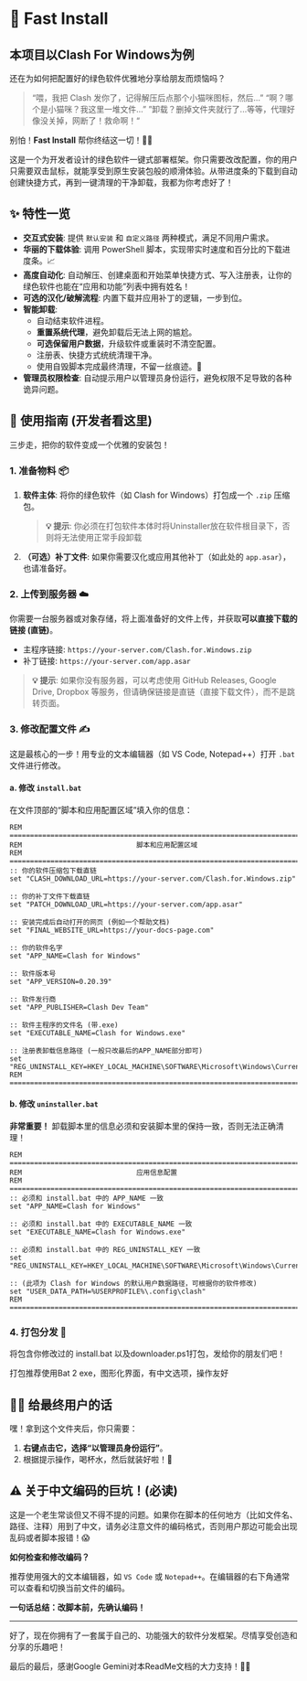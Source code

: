 # 🚀 Fast Install
本项目以Clash For Windows为例
---

还在为如何把配置好的绿色软件优雅地分享给朋友而烦恼吗？

> “喂，我把 Clash 发你了，记得解压后点那个小猫咪图标，然后...”
> “啊？哪个是小猫咪？我这里一堆文件...”
> ”卸载？删掉文件夹就行了...等等，代理好像没关掉，网断了！救命啊！“

别怕！**Fast Install** 帮你终结这一切！🦸‍♂️

这是一个为开发者设计的绿色软件一键式部署框架。你只需要改改配置，你的用户只需要双击鼠标，就能享受到原生安装包般的顺滑体验。从带进度条的下载到自动创建快捷方式，再到一键清理的干净卸载，我都为你考虑好了！

## ✨ 特性一览

*   **交互式安装**: 提供 `默认安装` 和 `自定义路径` 两种模式，满足不同用户需求。
*   **华丽的下载体验**: 调用 PowerShell 脚本，实现带实时速度和百分比的下载进度条。📈
*   **高度自动化**: 自动解压、创建桌面和开始菜单快捷方式、写入注册表，让你的绿色软件也能在“应用和功能”列表中拥有姓名！
*   **可选的汉化/破解流程**: 内置下载并应用补丁的逻辑，一步到位。
*   **智能卸载**:
    *   自动结束软件进程。
    *   **重置系统代理**，避免卸载后无法上网的尴尬。
    *   **可选保留用户数据**，升级软件或重装时不清空配置。
    *   注册表、快捷方式统统清理干净。
    *   使用自毁脚本完成最终清理，不留一丝痕迹。💨
*   **管理员权限检查**: 自动提示用户以管理员身份运行，避免权限不足导致的各种诡异问题。

## 🔧 使用指南 (开发者看这里)

三步走，把你的软件变成一个优雅的安装包！

### 1. 准备物料 📦

1.  **软件主体**: 将你的绿色软件（如 Clash for Windows）打包成一个 `.zip` 压缩包。
    > **💡 提示**: 你必须在打包软件本体时将Uninstaller放在软件根目录下，否则将无法使用正常手段卸载
2.  **（可选）补丁文件**: 如果你需要汉化或应用其他补丁（如此处的 `app.asar`），也请准备好。

### 2. 上传到服务器 ☁️

你需要一台服务器或对象存储，将上面准备好的文件上传，并获取**可以直接下载的链接 (直链)**。

*   主程序链接: `https://your-server.com/Clash.for.Windows.zip`
*   补丁链接: `https://your-server.com/app.asar`
> **💡 提示**: 如果你没有服务器，可以考虑使用 GitHub Releases, Google Drive, Dropbox 等服务，但请确保链接是直链（直接下载文件），而不是跳转页面。

### 3. 修改配置文件 ✍️

这是最核心的一步！用专业的文本编辑器（如 VS Code, Notepad++）打开 `.bat` 文件进行修改。

#### a. 修改 `install.bat`

在文件顶部的“脚本和应用配置区域”填入你的信息：

```batch
REM =================================================================================
REM                            脚本和应用配置区域
REM =================================================================================
:: 你的软件压缩包下载直链
set "CLASH_DOWNLOAD_URL=https://your-server.com/Clash.for.Windows.zip"

:: 你的补丁文件下载直链
set "PATCH_DOWNLOAD_URL=https://your-server.com/app.asar"

:: 安装完成后自动打开的网页 (例如一个帮助文档)
set "FINAL_WEBSITE_URL=https://your-docs-page.com"

:: 你的软件名字
set "APP_NAME=Clash for Windows"

:: 软件版本号
set "APP_VERSION=0.20.39"

:: 软件发行商
set "APP_PUBLISHER=Clash Dev Team"

:: 软件主程序的文件名 (带.exe)
set "EXECUTABLE_NAME=Clash for Windows.exe"

:: 注册表卸载信息路径 (一般只改最后的APP_NAME部分即可)
set "REG_UNINSTALL_KEY=HKEY_LOCAL_MACHINE\SOFTWARE\Microsoft\Windows\CurrentVersion\Uninstall\%APP_NAME%"
REM =================================================================================
```

#### b. 修改 `uninstaller.bat`

**非常重要！** 卸载脚本里的信息必须和安装脚本里的保持一致，否则无法正确清理！

```batch
REM =================================================================================
REM                            应用信息配置
REM =================================================================================
:: 必须和 install.bat 中的 APP_NAME 一致
set "APP_NAME=Clash for Windows"

:: 必须和 install.bat 中的 EXECUTABLE_NAME 一致
set "EXECUTABLE_NAME=Clash for Windows.exe"

:: 必须和 install.bat 中的 REG_UNINSTALL_KEY 一致
set "REG_UNINSTALL_KEY=HKEY_LOCAL_MACHINE\SOFTWARE\Microsoft\Windows\CurrentVersion\Uninstall\%APP_NAME%"

:: (此项为 Clash for Windows 的默认用户数据路径，可根据你的软件修改)
set "USER_DATA_PATH=%USERPROFILE%\.config\clash"
REM =================================================================================
```

### 4. 打包分发 🎉

将包含你修改过的 install.bat 以及downloader.ps1打包，发给你的朋友们吧！

打包推荐使用Bat 2 exe，图形化界面，有中文选项，操作友好

## 👨‍💻 给最终用户的话

嘿！拿到这个文件夹后，你只需要：

1.  **右键点击它，选择“以管理员身份运行”**。
2.  根据提示操作，喝杯水，然后就装好啦！🥳

## ⚠️ 关于中文编码的巨坑！(必读)

这是一个老生常谈但又不得不提的问题。如果你在脚本的任何地方（比如文件名、路径、注释）用到了中文，请务必注意文件的编码格式，否则用户那边可能会出现乱码或者脚本报错！😱

**如何检查和修改编码？**

推荐使用强大的文本编辑器，如 `VS Code` 或 `Notepad++`。在编辑器的右下角通常可以查看和切换当前文件的编码。

**一句话总结：改脚本前，先确认编码！**

---

好了，现在你拥有了一套属于自己的、功能强大的软件分发框架。尽情享受创造和分享的乐趣吧！


最后的最后，感谢Google Gemini对本ReadMe文档的大力支持！🤖🎉
